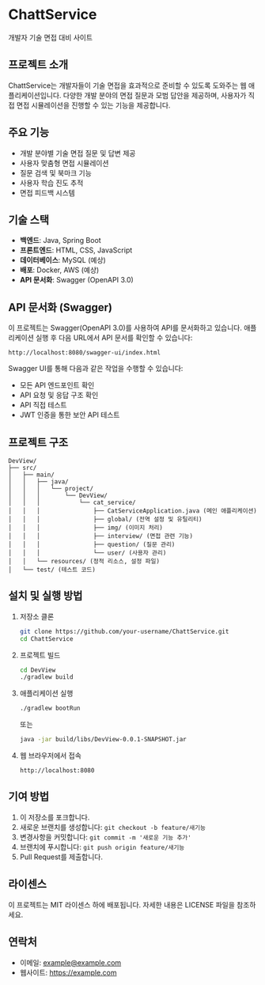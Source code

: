 # ChattService
개발자 기술 면접 대비 사이트

## 프로젝트 소개
ChattService는 개발자들이 기술 면접을 효과적으로 준비할 수 있도록 도와주는 웹 애플리케이션입니다. 다양한 개발 분야의 면접 질문과 모범 답안을 제공하며, 사용자가 직접 면접 시뮬레이션을 진행할 수 있는 기능을 제공합니다.

## 주요 기능
- 개발 분야별 기술 면접 질문 및 답변 제공
- 사용자 맞춤형 면접 시뮬레이션
- 질문 검색 및 북마크 기능
- 사용자 학습 진도 추적
- 면접 피드백 시스템

## 기술 스택
- **백엔드**: Java, Spring Boot
- **프론트엔드**: HTML, CSS, JavaScript
- **데이터베이스**: MySQL (예상)
- **배포**: Docker, AWS (예상)
- **API 문서화**: Swagger (OpenAPI 3.0)

## API 문서화 (Swagger)
이 프로젝트는 Swagger(OpenAPI 3.0)를 사용하여 API를 문서화하고 있습니다. 애플리케이션 실행 후 다음 URL에서 API 문서를 확인할 수 있습니다:

```
http://localhost:8080/swagger-ui/index.html
```

Swagger UI를 통해 다음과 같은 작업을 수행할 수 있습니다:
- 모든 API 엔드포인트 확인
- API 요청 및 응답 구조 확인
- API 직접 테스트
- JWT 인증을 통한 보안 API 테스트

## 프로젝트 구조
```
DevView/
├── src/
│   ├── main/
│   │   ├── java/
│   │   │   └── project/
│   │   │       └── DevView/
│   │   │           └── cat_service/
│   │   │               ├── CatServiceApplication.java (메인 애플리케이션)
│   │   │               ├── global/ (전역 설정 및 유틸리티)
│   │   │               ├── img/ (이미지 처리)
│   │   │               ├── interview/ (면접 관련 기능)
│   │   │               ├── question/ (질문 관리)
│   │   │               └── user/ (사용자 관리)
│   │   └── resources/ (정적 리소스, 설정 파일)
│   └── test/ (테스트 코드)
```

## 설치 및 실행 방법
1. 저장소 클론
   ```bash
   git clone https://github.com/your-username/ChattService.git
   cd ChattService
   ```

2. 프로젝트 빌드
   ```bash
   cd DevView
   ./gradlew build
   ```

3. 애플리케이션 실행
   ```bash
   ./gradlew bootRun
   ```
   또는
   ```bash
   java -jar build/libs/DevView-0.0.1-SNAPSHOT.jar
   ```

4. 웹 브라우저에서 접속
   ```
   http://localhost:8080
   ```

## 기여 방법
1. 이 저장소를 포크합니다.
2. 새로운 브랜치를 생성합니다: `git checkout -b feature/새기능`
3. 변경사항을 커밋합니다: `git commit -m '새로운 기능 추가'`
4. 브랜치에 푸시합니다: `git push origin feature/새기능`
5. Pull Request를 제출합니다.

## 라이센스
이 프로젝트는 MIT 라이센스 하에 배포됩니다. 자세한 내용은 LICENSE 파일을 참조하세요.

## 연락처
- 이메일: example@example.com
- 웹사이트: https://example.com
